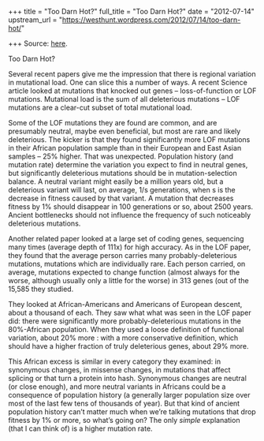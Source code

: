 +++
title = "Too Darn Hot?"
full_title = "Too Darn Hot?"
date = "2012-07-14"
upstream_url = "https://westhunt.wordpress.com/2012/07/14/too-darn-hot/"

+++
Source: [here](https://westhunt.wordpress.com/2012/07/14/too-darn-hot/).

Too Darn Hot?

Several recent papers give me the impression that there is regional
variation in mutational load. One can slice this a number of ways. A
recent Science article looked at mutations that knocked out genes –
loss-of-function or LOF mutations. Mutational load is the sum of all
deleterious mutations – LOF mutations are a clear-cut subset of total
mutational load.

Some of the LOF mutations they are found are common, and are presumably
neutral, maybe even beneficial, but most are rare and likely
deleterious. The kicker is that they found significantly more LOF
mutations in their African population sample than in their European and
East Asian samples – 25% higher. That was unexpected. Population
history (and mutation rate) determine the variation you expect to find
in neutral genes, but significantly deleterious mutations should be in
mutation-selection balance. A neutral variant might easily be a million
years old, but a deleterious variant will last, on average, 1/s
generations, when s is the decrease in fitness caused by that variant.
A mutation that decreases fitness by 1% should disappear in 100
generations or so, about 2500 years. Ancient bottlenecks should not
influence the frequency of such noticeably deleterious mutations.

Another related paper looked at a large set of coding genes, sequencing
many times (average depth of 111x) for high accuracy. As in the LOF
paper, they found that the average person carries many
probably-deleterious mutations, mutations which are individually rare.
Each person carried, on average, mutations expected to change function
(almost always for the worse, although usually only a little for the
worse) in 313 genes (out of the 15,585 they studied.

They looked at African-Americans and Americans of European descent,
about a thousand of each. They saw what what was seen in the LOF paper
did: there were significantly more probably-deleterious mutations in the
80%-African population. When they used a loose definition of functional
variation, about 20% more : with a more conservative definition, which
should have a higher fraction of truly deleterious genes, about 29%
more.

This African excess is similar in every category they examined: in
synonymous changes, in missense changes, in mutations that affect
splicing or that turn a protein into hash. Synonymous changes are
neutral (or close enough), and more neutral variants in Africans could
be a consequence of population history (a generally larger population
size over most of the last few tens of thousands of year). But that
kind of ancient population history can’t matter much when we’re talking
mutations that drop fitness by 1% or more, so what’s going on?  The
only *simple* explanation (that I can think of) is a higher mutation
rate.


